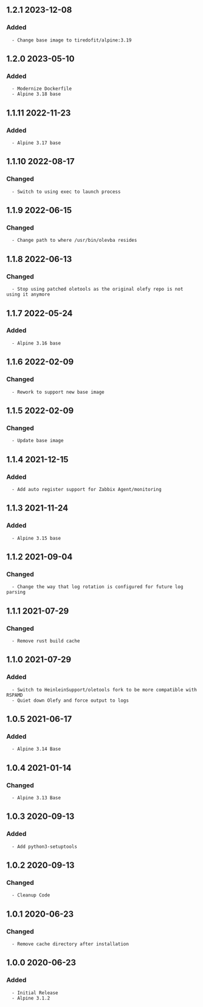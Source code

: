 ## 1.2.1 2023-12-08 <dave at tiredofit dot ca>

   ### Added
      - Change base image to tiredofit/alpine:3.19


## 1.2.0 2023-05-10 <dave at tiredofit dot ca>

   ### Added
      - Modernize Dockerfile
      - Alpine 3.18 base


## 1.1.11 2022-11-23 <dave at tiredofit dot ca>

   ### Added
      - Alpine 3.17 base


## 1.1.10 2022-08-17 <dave at tiredofit dot ca>

   ### Changed
      - Switch to using exec to launch process


## 1.1.9 2022-06-15 <dave at tiredofit dot ca>

   ### Changed
      - Change path to where /usr/bin/olevba resides


## 1.1.8 2022-06-13 <dave at tiredofit dot ca>

   ### Changed
      - Stop using patched oletools as the original olefy repo is not using it anymore


## 1.1.7 2022-05-24 <dave at tiredofit dot ca>

   ### Added
      - Alpine 3.16 base


## 1.1.6 2022-02-09 <dave at tiredofit dot ca>

   ### Changed
      - Rework to support new base image


## 1.1.5 2022-02-09 <dave at tiredofit dot ca>

   ### Changed
      - Update base image


## 1.1.4 2021-12-15 <dave at tiredofit dot ca>

   ### Added
      - Add auto register support for Zabbix Agent/monitoring


## 1.1.3 2021-11-24 <dave at tiredofit dot ca>

   ### Added
      - Alpine 3.15 base


## 1.1.2 2021-09-04 <dave at tiredofit dot ca>

   ### Changed
      - Change the way that log rotation is configured for future log parsing


## 1.1.1 2021-07-29 <dave at tiredofit dot ca>

   ### Changed
      - Remove rust build cache


## 1.1.0 2021-07-29 <dave at tiredofit dot ca>

   ### Added
      - Switch to HeinleinSupport/oletools fork to be more compatible with RSPAMD
      - Quiet down Olefy and force output to logs


## 1.0.5 2021-06-17 <dave at tiredofit dot ca>

   ### Added
      - Alpine 3.14 Base


## 1.0.4 2021-01-14 <dave at tiredofit dot ca>

   ### Changed
      - Alpine 3.13 Base         


## 1.0.3 2020-09-13 <dave at tiredofit dot ca>

   ### Added
      - Add python3-setuptools


## 1.0.2 2020-09-13 <dave at tiredofit dot ca>

   ### Changed
      - Cleanup Code


## 1.0.1 2020-06-23 <dave at tiredofit dot ca>

   ### Changed
      - Remove cache directory after installation


## 1.0.0 2020-06-23 <dave at tiredofit dot ca>

   ### Added
      - Initial Release
      - Alpine 3.1.2
